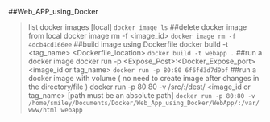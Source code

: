 ##Web_APP_using_Docker
>list docker images [local]
`docker image ls`
##delete docker image from local
>docker image rm -f <image_id>
`docker image rm -f 4dcb4cd166ee`
##build image using Dockerfile
>docker build -t <tag_name> <Dockerfile_location>
`docker build -t webapp .`
##run a docker image
>docker run -p <Expose_Post>:<Docker_Expose_port>  <image_id or tag_name>
`docker run -p 80:80 6f6fd3d7d9bf`
##run a docker image with volume ( no need to create image after changes in the directory/file )
>docker run -p 80:80 -v /src/:/dest/ <image_id or tag_name> [path must be an absolute path]
`docker run -p 80:80 -v /home/smiley/Documents/Docker/Web_App_using_Docker/WebApp/:/var/www/html webapp`
